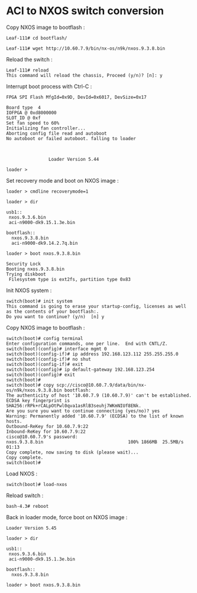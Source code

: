 # ACI to NXOS switch conversion

Copy NXOS image to bootflash :

```other
Leaf-111# cd bootflash/

Leaf-111# wget http://10.60.7.9/bin/nx-os/n9k/nxos.9.3.8.bin
```

Reload the switch :

```other
Leaf-111# reload
This command will reload the chassis, Proceed (y/n)? [n]: y
```

Interrupt boot process with Ctrl-C :

```other
FPGA SPI Flash MfgId=0x9D, DevId=0x6017, DevSize=0x17

Board type  4
IOFPGA @ 0xd8000000
SLOT_ID @ 0xf
Set fan speed to 60%
Initializing fan controller...
Aborting config file read and autoboot
No autoboot or failed autoboot. falling to loader



                Loader Version 5.44

loader >
```

Set recovery mode and boot on NXOS image :

```other
loader > cmdline recoverymode=1

loader > dir

usb1::
 nxos.9.3.6.bin
 aci-n9000-dk9.15.1.3e.bin

bootflash::
  nxos.9.3.8.bin
  aci-n9000-dk9.14.2.7q.bin

loader > boot nxos.9.3.8.bin

Security Lock
Booting nxos.9.3.8.bin
Trying diskboot
 Filesystem type is ext2fs, partition type 0x83
```

Init NXOS system :

```other
switch(boot)# init system
This command is going to erase your startup-config, licenses as well as the contents of your bootflash:.
Do you want to continue? (y/n)  [n] y
```

Copy NXOS image to bootflash :

```other
switch(boot)# config terminal
Enter configuration commands, one per line.  End with CNTL/Z.
switch(boot)(config)# interface mgmt 0
switch(boot)(config-if)# ip address 192.168.123.112 255.255.255.0
switch(boot)(config-if)# no shut
switch(boot)(config-if)# exit
switch(boot)(config)# ip default-gateway 192.168.123.254
switch(boot)(config)# exit
switch(boot)#
switch(boot)# copy scp://cisco@10.60.7.9/data/bin/nx-os/n9k/nxos.9.3.8.bin bootflash:
The authenticity of host '10.60.7.9 (10.60.7.9)' can't be established.
ECDSA key fingerprint is SHA256:rRPk+rCALpOtPwl0qva1asRlB3seuhj7WKmNIUf8ENk.
Are you sure you want to continue connecting (yes/no)? yes
Warning: Permanently added '10.60.7.9' (ECDSA) to the list of known hosts.
Outbound-ReKey for 10.60.7.9:22
Inbound-ReKey for 10.60.7.9:22
cisco@10.60.7.9's password:
nxos.9.3.8.bin                                100% 1866MB  25.5MB/s   01:13
Copy complete, now saving to disk (please wait)...
Copy complete.
switch(boot)#
```

Load NXOS :

```other
switch(boot)# load-nxos
```

Reload switch :

```other
bash-4.3# reboot
```

Back in loader mode, force boot on NXOS image :

```o
Loader Version 5.45

loader > dir

usb1::
 nxos.9.3.6.bin
 aci-n9000-dk9.15.1.3e.bin

bootflash::
  nxos.9.3.8.bin

loader > boot nxos.9.3.8.bin
```

